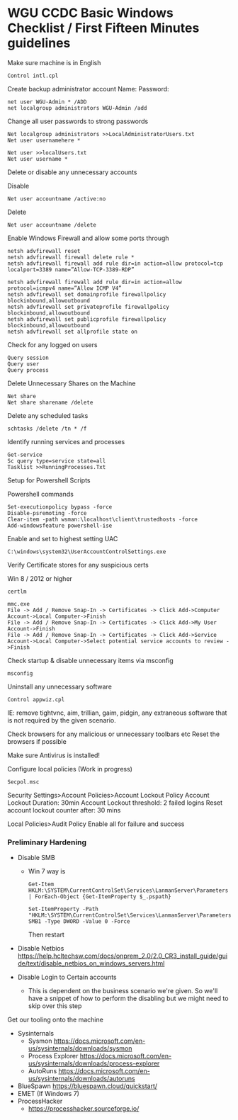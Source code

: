 # WGU CCDC Basic Windows Checklist / First Fifteen Minutes guidelines

Make sure machine is in English
```
Control intl.cpl
```

Create backup administrator account
Name:
Password:
```
net user WGU-Admin * /ADD
net localgroup administrators WGU-Admin /add
```

Change all user passwords to strong passwords
```
Net localgroup administrators >>LocalAdministratorUsers.txt
Net user usernamehere *

Net user >>localUsers.txt
Net user username *
```

Delete or disable any unnecessary accounts

Disable
```
Net user accountname /active:no 
```
Delete
```
Net user accountname /delete
```






Enable Windows Firewall and allow some ports through
```
netsh advfirewall reset
netsh advfirewall firewall delete rule *
netsh advfirewall firewall add rule dir=in action=allow protocol=tcp localport=3389 name=”Allow-TCP-3389-RDP”
```

```
netsh advfirewall firewall add rule dir=in action=allow protocol=icmpv4 name=”Allow ICMP V4”
netsh advfirewall set domainprofile firewallpolicy blockinbound,allowoutbound
netsh advfirewall set privateprofile firewallpolicy blockinbound,allowoutbound
netsh advfirewall set publicprofile firewallpolicy blockinbound,allowoutbound
netsh advfirewall set allprofile state on

```


Check for any logged on users
```
Query session
Query user
Query process
```

Delete Unnecessary Shares on the Machine
```
Net share
Net share sharename /delete
```

Delete any scheduled tasks
```
schtasks /delete /tn * /f
```

Identify running services and processes
```
Get-service
Sc query type=service state=all
Tasklist >>RunningProcesses.Txt
```

Setup for Powershell Scripts

Powershell commands
```
Set-executionpolicy bypass -force
Disable-psremoting -force
Clear-item -path wsman:\localhost\client\trustedhosts -force
Add-windowsfeature powershell-ise
```

Enable and set to highest setting UAC
```
C:\windows\system32\UserAccountControlSettings.exe
```

Verify Certificate stores for any suspicious certs

Win 8 / 2012 or higher
```
certlm
```
```
mmc.exe 
File -> Add / Remove Snap-In -> Certificates -> Click Add->Computer Account->Local Computer->Finish
File -> Add / Remove Snap-In -> Certificates -> Click Add->My User Account->Finish
File -> Add / Remove Snap-In -> Certificates -> Click Add->Service Account->Local Computer->Select potential service accounts to review ->Finish
```


Check startup & disable unnecessary items via msconfig
```
msconfig
```

Uninstall any unnecessary software
```
Control appwiz.cpl
```
IE: remove tightvnc, aim, trillian, gaim, pidgin, any extraneous software that is not required by the given scenario.

Check browsers for any malicious or unnecessary toolbars etc
Reset the browsers if possible

Make sure Antivirus is installed!


Configure local policies (Work in progress)
```
Secpol.msc
```
Security Settings>Account Policies>Account Lockout Policy
Account Lockout Duration: 30min
Account Lockout threshold: 2 failed logins
Reset account lockout counter after: 30 mins

Local Policies>Audit Policy
Enable all for failure and success


### Preliminary Hardening
* Disable SMB
    - Win 7 way is
        ```
        Get-Item HKLM:\SYSTEM\CurrentControlSet\Services\LanmanServer\Parameters | ForEach-Object {Get-ItemProperty $_.pspath}
        ```
        ```
        Set-ItemProperty -Path "HKLM:\SYSTEM\CurrentControlSet\Services\LanmanServer\Parameters" SMB1 -Type DWORD -Value 0 -Force 
        ```
        Then restart

* Disable Netbios  
https://help.hcltechsw.com/docs/onprem_2.0/2.0_CR3_install_guide/guide/text/disable_netbios_on_windows_servers.html
* Disable Login to Certain accounts
    - This is dependent on the business scenario we're given. So we'll have a snippet of how to perform the disabling but we might need to skip over this step

Get our tooling onto the machine
* Sysinternals
    - Sysmon
    https://docs.microsoft.com/en-us/sysinternals/downloads/sysmon
    - Process Explorer
    https://docs.microsoft.com/en-us/sysinternals/downloads/process-explorer
    - AutoRuns
    https://docs.microsoft.com/en-us/sysinternals/downloads/autoruns
* BlueSpawn 
 https://bluespawn.cloud/quickstart/
* EMET (If Windows 7)
* ProcessHacker
    - https://processhacker.sourceforge.io/
